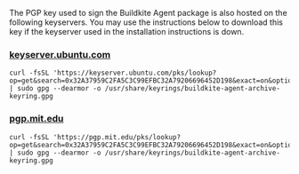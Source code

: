 The PGP key used to sign the Buildkite Agent package is also hosted on the following keyservers. You may use the instructions below to download this key if the keyserver used in the installation instructions is down.

### [keyserver.ubuntu.com](https://keyserver.ubuntu.com)
```shell
curl -fsSL 'https://keyserver.ubuntu.com/pks/lookup?op=get&search=0x32A37959C2FA5C3C99EFBC32A79206696452D198&exact=on&options=mr' | sudo gpg --dearmor -o /usr/share/keyrings/buildkite-agent-archive-keyring.gpg
```

### [pgp.mit.edu](https://pgp.mit.edu)
```shell
curl -fsSL 'https://pgp.mit.edu/pks/lookup?op=get&search=0x32A37959C2FA5C3C99EFBC32A79206696452D198&exact=on&options=mr' | sudo gpg --dearmor -o /usr/share/keyrings/buildkite-agent-archive-keyring.gpg
```
